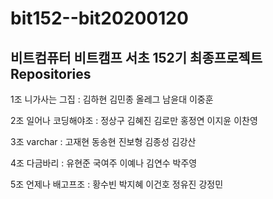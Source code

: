 # bit152--bit20200120

## 비트컴퓨터 비트캠프 서초 152기 최종프로젝트 Repositories

	
1조 니가사는 그집 :     김하현  김민종  올레그  남윤대 이중훈

2조 일어나 코딩해야조 : 정상구  김혜진  김로만  홍정연 이지윤 이찬영

3조 varchar :	     고재현  동송현  진보형   김종성 김강산 

4조 다금바리 :	  유현준  국여주  이예나   김연수 박주영

5조 언제나 배고프조 :   황수빈 박지혜  이건호   정유진 강정민


